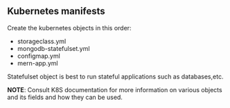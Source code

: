 ## Kubernetes manifests

Create the kubernetes objects in this order:

- storageclass.yml
- mongodb-statefulset.yml
- configmap.yml
- mern-app.yml

Statefulset object is best to run stateful applications such as databases,etc.

**NOTE**: Consult K8S documentation for more information on various objects and its fields and how they can be used.
